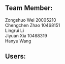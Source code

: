 ## Team Member:  
Zongshuo Wei  20005210  
Chengchen Zhao 10468151  
Lingrui Li  
Jiyuan Xia 10468319  
Hanyu Wang  

## Users:

